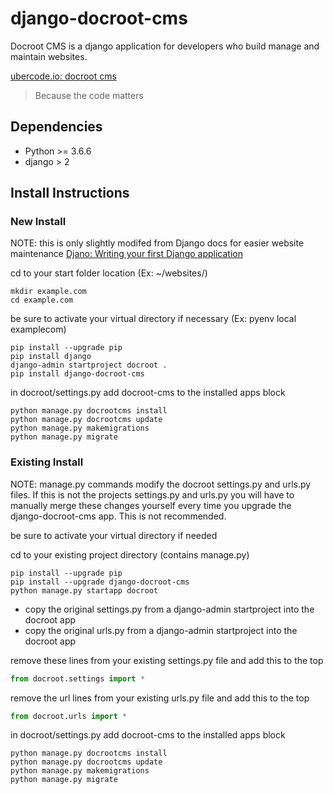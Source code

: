 # django-docroot-cms
Docroot CMS is a django application for developers who build manage and maintain websites.

[ubercode.io: docroot cms](https://www.ubercode/io/products/docroot_cms)
> Because the code matters

## Dependencies
* Python >= 3.6.6
* django > 2

## Install Instructions
### New Install
NOTE: this is only slightly modifed from Django docs for easier website maintenance
[Djano: Writing your first Django application](https://docs.djangoproject.com/en/3.0/intro/tutorial01/)

cd to your start folder location (Ex: ~/websites/)
```shell script
mkdir example.com
cd example.com
```
be sure to activate your virtual directory if necessary (Ex: pyenv local examplecom)
```shell script
pip install --upgrade pip
pip install django
django-admin startproject docroot .
pip install django-docroot-cms
```
in docroot/settings.py add docroot-cms to the installed apps block
```shell script
python manage.py docrootcms install
python manage.py docrootcms update
python manage.py makemigrations
python manage.py migrate
```

### Existing Install
NOTE: manage.py commands modify the docroot settings.py and urls.py files.  If this is not the projects settings.py and urls.py you will have to manually merge these changes yourself every time you upgrade the django-docroot-cms app.  This is not recommended.

be sure to activate your virtual directory if needed

cd to your existing project directory (contains manage.py)
```shell script
pip install --upgrade pip
pip install --upgrade django-docroot-cms
python manage.py startapp docroot
```

* copy the original settings.py from a django-admin startproject into the docroot app
* copy the original urls.py from a django-admin startproject into the docroot app

remove these lines from your existing settings.py file and add this to the top
```python
from docroot.settings import *
```
remove the url lines from your existing urls.py file and add this to the top
```python
from docroot.urls import *
```
in docroot/settings.py add docroot-cms to the installed apps block
```shell script
python manage.py docrootcms install
python manage.py docrootcms update
python manage.py makemigrations
python manage.py migrate
```
